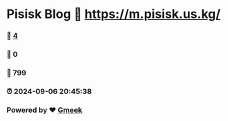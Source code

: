 #  Pisisk Blog :link: https://m.pisisk.us.kg/ 
### :page_facing_up: [4](https://m.pisisk.us.kg//tag.html) 
### :speech_balloon: 0 
### :hibiscus: 799 
### :alarm_clock: 2024-09-06 20:45:38 
### Powered by :heart: [Gmeek](https://github.com/Meekdai/Gmeek)
